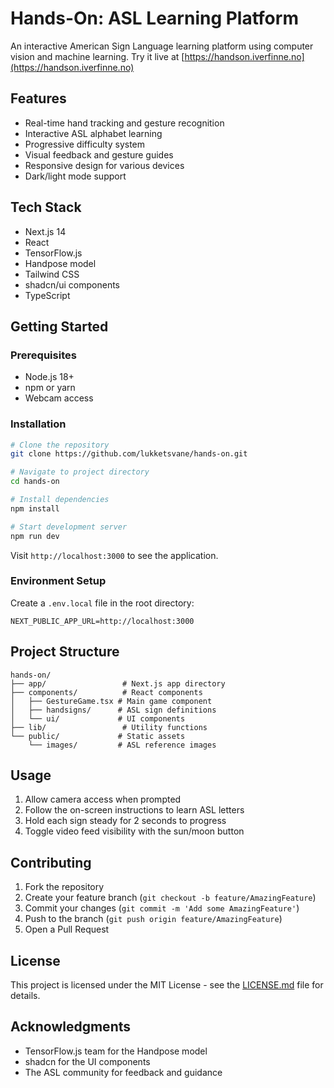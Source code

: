 # Hands-On: ASL Learning Platform

An interactive American Sign Language learning platform using computer vision and machine learning. Try it live at [https://handson.iverfinne.no](https://handson.iverfinne.no)

## Features

- Real-time hand tracking and gesture recognition
- Interactive ASL alphabet learning
- Progressive difficulty system
- Visual feedback and gesture guides
- Responsive design for various devices
- Dark/light mode support

## Tech Stack

- Next.js 14
- React
- TensorFlow.js
- Handpose model
- Tailwind CSS
- shadcn/ui components
- TypeScript

## Getting Started

### Prerequisites

- Node.js 18+
- npm or yarn
- Webcam access

### Installation

```bash
# Clone the repository
git clone https://github.com/lukketsvane/hands-on.git

# Navigate to project directory
cd hands-on

# Install dependencies
npm install

# Start development server
npm run dev
```

Visit `http://localhost:3000` to see the application.

### Environment Setup

Create a `.env.local` file in the root directory:

```env
NEXT_PUBLIC_APP_URL=http://localhost:3000
```

## Project Structure

```
hands-on/
├── app/                 # Next.js app directory
├── components/          # React components
│   ├── GestureGame.tsx # Main game component
│   ├── handsigns/      # ASL sign definitions
│   └── ui/             # UI components
├── lib/                 # Utility functions
└── public/             # Static assets
    └── images/         # ASL reference images
```

## Usage

1. Allow camera access when prompted
2. Follow the on-screen instructions to learn ASL letters
3. Hold each sign steady for 2 seconds to progress
4. Toggle video feed visibility with the sun/moon button

## Contributing

1. Fork the repository
2. Create your feature branch (`git checkout -b feature/AmazingFeature`)
3. Commit your changes (`git commit -m 'Add some AmazingFeature'`)
4. Push to the branch (`git push origin feature/AmazingFeature`)
5. Open a Pull Request

## License

This project is licensed under the MIT License - see the [LICENSE.md](LICENSE.md) file for details.

## Acknowledgments

- TensorFlow.js team for the Handpose model
- shadcn for the UI components
- The ASL community for feedback and guidance